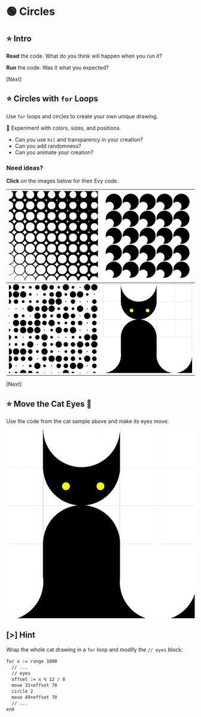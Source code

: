 # 🟢 Circles

## ⭐ Intro

**Read** the code. What do you think will happen when you run it?

**Run** the code. Was it what you expected?

[Next]

## ⭐ Circles with `for` Loops

Use `for` loops and circles to create your own unique drawing.

🧪 Experiment with colors, sizes, and positions.

- Can you use `hsl` and transparency in your creation?
- Can you add randomness?
- Can you animate your creation?

### Need ideas?

**Click** on the images below for their Evy code.

| ![Circle with different outline] | ![Circle in wig shape] |
| -------------------------------- | ---------------------- |
| ![Circle with random radius]     | ![Cat made of circles] |

[Circle with different outline]: img/circle-outline.svg "evy:edit"
[Circle in wig shape]: img/circle-wig.svg "evy:edit"
[Circle with random radius]: img/circle-rand.svg "evy:edit"
[Cat made of circles]: img/circle-cat.svg "evy:edit"

[Next]

## ⭐ Move the Cat Eyes 👀

Use the code from the cat sample above and make its eyes move:

![Black cat with moving yellow eyes](img/cat.gif)

## [>] Hint

Wrap the whole cat drawing in a `for` loop and modify the `// eyes` block:

```evy
for x := range 1000
  // ...
  // eyes
  offset := x % 12 / 8
  move 31+offset 70
  circle 2
  move 49+offset 70
  // ...
end
```
